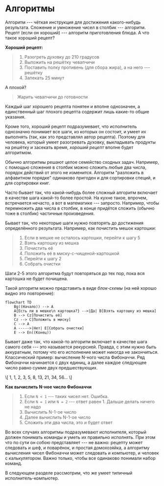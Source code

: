 # Алгоритмы

Алгоритм --- чёткая инструкция для достижения какого-нибудь результата. Сложение и умножение чисел в столбик --- алгоритм.
Рецепт (если он хороший) --- алгоритм приготовления блюда. А что такое хороший рецепт?

**Хороший рецепт:**
> 1. Разогреть духовку до 210 градусов
> 2. Выложить на решётку чевапчичи
> 3. Поставить полку противень (для сбора жира), а на него --- решётку
> 4. Запекать 25 минут

А плохой?

> Жарить чевапчичи до готовности

Каждый шаг хорошего рецепта понятен и вполне однозначен, а единственный шаг плохого рецепта содержит лишь какие-то общие указания.

Кроме того, хороший рецепт подразумевает, что исполнитель однозначно понимает все шаги, из которых он состоит,
и умеет их выполнять (так, как это представлял автор рецепта). Поэтому для человека, который умеет разогревать духовку, выкладывать продукты
на решётку и засекать время, _хороший рецепт_ вполне будет алгоритмом.

Обычно алгоритмы решают целое семейство сходных задач. Например, с помощью сложения в столбик
можно сложить любые два числа, порядок действий от этого не изменится. Алгоритм "разложить в алфавитном порядке"
одинаково пригоден и для сортировки специй, и для сортировки книг.

Часто бывает так, что какой-нибудь более сложный алгоритм включает в качестве шага какой-то более простой. На кухне
такое, впрочем, встречается нечасто, а вот в математике --- запросто. Например, чтобы перемножить два числа в столбик,
в конце придётся сложить (обычно тоже в столбик) частичные произведения.

Бывает так, что некоторые шаги нужно повторять до достижения определённого результата. Например, как почистить мешок картошки:
> 1. Если в мешке не осталось картошки, перейти к шагу 5
> 2. Взять картошку из мешка
> 3. Почистить её
> 4. Положить её в миску-с-чищеной-картошкой
> 5. Перейти к шагу 2
> 6. Собрать очистки

Шаги 2-5 этого алгоритма будут повторяться до тех пор, пока вся картошка не будет почищена.

Такой алгоритм можно представить в виде _блок-схемы_ (на ней хорошо видно это повторение):
```mermaid
flowchart TD
    Bg((Начало)) --> A
    A{Есть ли в мешке\n картошка?} -->|Да| B[Взять картошку из мешка]
    B --> Cz[Почистить её]
    Cz --> C[Положить в миску]
    C --> A
    A ----->|Нет| E[Собрать очистки]
    E --> En((Конец))        
```

Бывает даже так, что какой-то алгоритм включает в качестве шага самого себя --- это называется рекурсией. Правда, с этим
нужно быть аккуратным, потому что его исполнение может никогда не закончиться. Классический пример: вычисление N-ного числа Фибоначчи.
Ряд Фибоначчи начинается с двух единиц, а далее каждое следующее число равно сумме двух предшествующих.

\\[ 1, 1, 2, 3, 5, 8, 13, 21, 34, 56... \\]

**Как вычислить N-ное число Фибоначчи**
> 1. Если `N < 1` --- таких чисел нет. Ошибка.
> 2. Если `N = 1` или `N = 2` --- ответ равен 1. Дальше делать ничего не надо
> 2. Вычислить N-1-ое число
> 3. Далее вычислить N-1-ое число
> 4. Сложить эти два числа, это и будет ответ

Во всех случаях алгоритмы подразумевают исполнителя, который должен понимать команды и уметь их правильно исполнять. При этом что по сути 
он собою представляет --- не важно: рецепту может следовать и шеф, и поварёнок, и простая домохозяйка, а алгоритму вычисления чисел Фибоначчи
может следовать и компьютер, и человек с калькулятором. Важно только, чтобы все одинаково понимали набор команд.

В следующем разделе рассмотрим, что же умеет типичный исполнитель-компьютер.